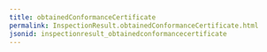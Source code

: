 ```yaml
---
title: obtainedConformanceCertificate
permalink: InspectionResult.obtainedConformanceCertificate.html
jsonid: inspectionresult_obtainedconformancecertificate
---
```

